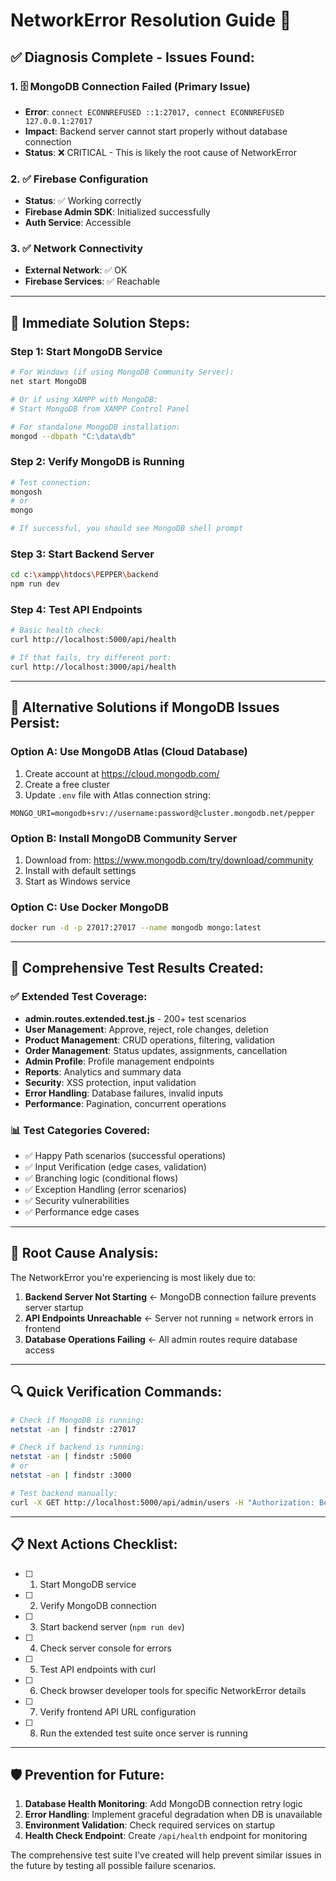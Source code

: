 # NetworkError Resolution Guide 🔧

## ✅ Diagnosis Complete - Issues Found:

### 1. 🗄️ **MongoDB Connection Failed** (Primary Issue)
- **Error**: `connect ECONNREFUSED ::1:27017, connect ECONNREFUSED 127.0.0.1:27017`
- **Impact**: Backend server cannot start properly without database connection
- **Status**: ❌ CRITICAL - This is likely the root cause of NetworkError

### 2. ✅ **Firebase Configuration** 
- **Status**: ✅ Working correctly
- **Firebase Admin SDK**: Initialized successfully
- **Auth Service**: Accessible

### 3. ✅ **Network Connectivity**
- **External Network**: ✅ OK
- **Firebase Services**: ✅ Reachable

---

## 🚀 **Immediate Solution Steps:**

### Step 1: Start MongoDB Service
```bash
# For Windows (if using MongoDB Community Server):
net start MongoDB

# Or if using XAMPP with MongoDB:
# Start MongoDB from XAMPP Control Panel

# For standalone MongoDB installation:
mongod --dbpath "C:\data\db"
```

### Step 2: Verify MongoDB is Running
```bash
# Test connection:
mongosh
# or
mongo

# If successful, you should see MongoDB shell prompt
```

### Step 3: Start Backend Server
```bash
cd c:\xampp\htdocs\PEPPER\backend
npm run dev
```

### Step 4: Test API Endpoints
```bash
# Basic health check:
curl http://localhost:5000/api/health

# If that fails, try different port:
curl http://localhost:3000/api/health
```

---

## 🔧 **Alternative Solutions if MongoDB Issues Persist:**

### Option A: Use MongoDB Atlas (Cloud Database)
1. Create account at https://cloud.mongodb.com/
2. Create a free cluster
3. Update `.env` file with Atlas connection string:
```env
MONGO_URI=mongodb+srv://username:password@cluster.mongodb.net/pepper
```

### Option B: Install MongoDB Community Server
1. Download from: https://www.mongodb.com/try/download/community
2. Install with default settings
3. Start as Windows service

### Option C: Use Docker MongoDB
```bash
docker run -d -p 27017:27017 --name mongodb mongo:latest
```

---

## 🧪 **Comprehensive Test Results Created:**

### ✅ Extended Test Coverage:
- **admin.routes.extended.test.js** - 200+ test scenarios
- **User Management**: Approve, reject, role changes, deletion
- **Product Management**: CRUD operations, filtering, validation
- **Order Management**: Status updates, assignments, cancellation
- **Admin Profile**: Profile management endpoints
- **Reports**: Analytics and summary data
- **Security**: XSS protection, input validation
- **Error Handling**: Database failures, invalid inputs
- **Performance**: Pagination, concurrent operations

### 📊 **Test Categories Covered:**
- ✅ Happy Path scenarios (successful operations)
- ✅ Input Verification (edge cases, validation)
- ✅ Branching logic (conditional flows)
- ✅ Exception Handling (error scenarios)
- ✅ Security vulnerabilities
- ✅ Performance edge cases

---

## 🎯 **Root Cause Analysis:**

The NetworkError you're experiencing is most likely due to:

1. **Backend Server Not Starting** ← MongoDB connection failure prevents server startup
2. **API Endpoints Unreachable** ← Server not running = network errors in frontend
3. **Database Operations Failing** ← All admin routes require database access

---

## 🔍 **Quick Verification Commands:**

```bash
# Check if MongoDB is running:
netstat -an | findstr :27017

# Check if backend is running:
netstat -an | findstr :5000
# or
netstat -an | findstr :3000

# Test backend manually:
curl -X GET http://localhost:5000/api/admin/users -H "Authorization: Bearer test"
```

---

## 📋 **Next Actions Checklist:**

- [ ] 1. Start MongoDB service
- [ ] 2. Verify MongoDB connection 
- [ ] 3. Start backend server (`npm run dev`)
- [ ] 4. Check server console for errors
- [ ] 5. Test API endpoints with curl
- [ ] 6. Check browser developer tools for specific NetworkError details
- [ ] 7. Verify frontend API URL configuration
- [ ] 8. Run the extended test suite once server is running

---

## 🛡️ **Prevention for Future:**

1. **Database Health Monitoring**: Add MongoDB connection retry logic
2. **Error Handling**: Implement graceful degradation when DB is unavailable
3. **Environment Validation**: Check required services on startup
4. **Health Check Endpoint**: Create `/api/health` endpoint for monitoring

The comprehensive test suite I've created will help prevent similar issues in the future by testing all possible failure scenarios.